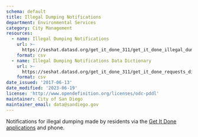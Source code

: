 ```yaml
---
schema: default
title: Illegal Dumping Notifications
department: Environmental Services
category: City Management
resources:
  - name: Illegal Dumping Notifications
    url: >-
      https://seshat.datasd.org/get_it_done_311/get_it_done_illegal_dumping_requests_datasd_v1.csv
    format: csv
  - name: Illegal Dumping Notifications Data Dictionary
    url: >-
      https://seshat.datasd.org/get_it_done_311/get_it_done_requests_dictionary_datasd.csv
    format: csv
date_issued: '2017-06-13'
date_modified: '2023-06-19'
license: 'http://www.opendefinition.org/licenses/odc-pddl'
maintainer: City of San Diego
maintainer_email: data@sandiego.gov
---
```

Notifications for illegal dumping made by residents via the
<a href="https://www.sandiego.gov/get-it-done" target="_blank" rel="noopener">
Get It Done applications</a> and phone.
